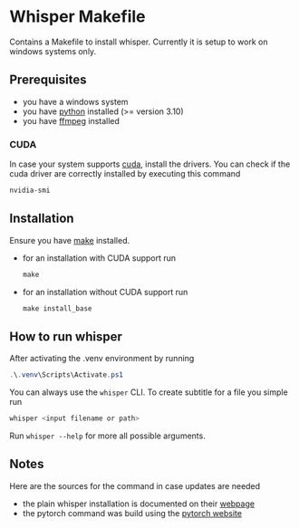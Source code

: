 # Whisper Makefile

Contains a Makefile to install whisper.
Currently it is setup to work on windows systems only.

## Prerequisites

- you have a windows system
- you have [python](https://www.python.org/downloads/) installed (>= version 3.10)
- you have [ffmpeg](https://ffmpeg.org/) installed

### CUDA

In case your system supports [cuda](https://developer.nvidia.com/cuda-downloads), install the drivers.
You can check if the cuda driver are correctly installed by executing this command

```bash
nvidia-smi
```

## Installation

Ensure you have [make](https://gnuwin32.sourceforge.net/packages/make.htm) installed.

- for an installation with CUDA support run
    ```powershell
    make
    ```
- for an installation without CUDA support run
    ```powershell
    make install_base
    ```

## How to run whisper

After activating the .venv environment by running

```powershell
.\.venv\Scripts\Activate.ps1
```

You can always use the `whisper` CLI. 
To create subtitle for a file you simple run

```powershell
whisper <input filename or path>
```

Run `whisper --help` for more all possible arguments.

## Notes

Here are the sources for the command in case updates are needed

- the plain whisper installation is documented on their [webpage](https://github.com/openai/whisper#setup)
- the pytorch command was build using the [pytorch website](https://pytorch.org/get-started/locally/#with-cuda-1)